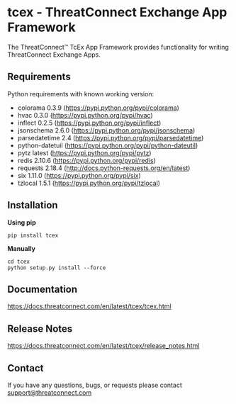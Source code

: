 tcex - ThreatConnect Exchange App Framework
============================================

The ThreatConnect&trade; TcEx App Framework provides functionality for writing ThreatConnect Exchange Apps.

Requirements
-------------

Python requirements with known working version:
 * colorama 0.3.9 (https://pypi.python.org/pypi/colorama)
 * hvac 0.3.0 (https://pypi.python.org/pypi/hvac)
 * inflect 0.2.5 (https://pypi.python.org/pypi/inflect)
 * jsonschema 2.6.0 (https://pypi.python.org/pypi/jsonschema)
 * parsedatetime 2.4 (https://pypi.python.org/pypi/parsedatetime)
 * python-datetuil (https://pypi.python.org/pypi/python-dateutil)
 * pytz latest (https://pypi.python.org/pypi/pytz)
 * redis 2.10.6 (https://pypi.python.org/pypi/redis)
 * requests 2.18.4 (http://docs.python-requests.org/en/latest)
 * six 1.11.0 (https://pypi.python.org/pypi/six)
 * tzlocal 1.5.1 (https://pypi.python.org/pypi/tzlocal)

Installation
-------------
**Using pip**

```
pip install tcex
```

**Manually**

```
cd tcex
python setup.py install --force
```

Documentation
--------------
https://docs.threatconnect.com/en/latest/tcex/tcex.html

Release Notes
--------------
https://docs.threatconnect.com/en/latest/tcex/release_notes.html

Contact
--------
If you have any questions, bugs, or requests please contact support@threatconnect.com